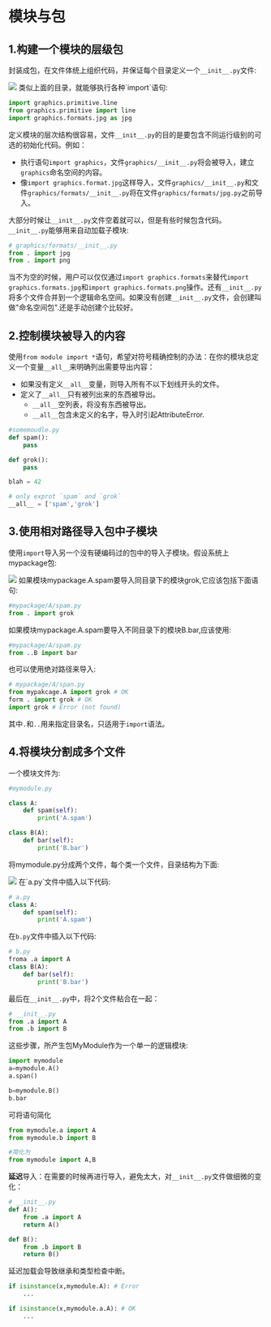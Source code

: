 # 模块与包          
## 1.构建一个模块的层级包
封装成包，在文件体统上组织代码，并保证每个目录定义一个`__init__.py`文件:

<image src="image/01.png"/>
类似上面的目录，就能够执行各种`import`语句:

```python
import graphics.primitive.line
from graphics.primitive import line
import graphics.formats.jpg as jpg
```
定义模块的层次结构很容易，文件`__init__.py`的目的是要包含不同运行级别的可选的初始化代码。例如：

* 执行语句`import graphics`，文件`graphics/__init__.py`将会被导入，建立`graphics`命名空间的内容。
* 像`import graphics.format.jpg`这样导入，文件`graphics/__init__.py`和文件`graphics/formats/__init__.py`将在文件`graphics/formats/jpg.py`之前导入。


大部分时候让`__init__.py`文件空着就可以，但是有些时候包含代码。`__init__.py`能够用来自动加载子模块:

```python
# graphics/formats/__init__.py
from . import jpg
from . import png
```
当不为空的时候，用户可以仅仅通过`import graphics.formats`来替代`import graphics.formats.jpg`和`import graphics.formats.png`操作。还有`__init__.py`将多个文件合并到一个逻辑命名空间。如果没有创建`__init__.py`文件，会创建叫做"命名空间包".还是手动创建个比较好。

## 2.控制模块被导入的内容

使用`from module import *`语句，希望对符号精确控制的办法：在你的模块总定义一个变量`__all__`来明确列出需要导出内容：

* 如果没有定义`__all__`变量，则导入所有不以下划线开头的文件。
* 定义了`__all__`只有被列出来的东西被导出。
	* `__all__`空列表，将没有东西被导出。
	* `__all__`包含未定义的名字，导入时引起AttributeError.


```python
#somemoudle.py
def spam():
	pass

def grok():
	pass

blah = 42

# only exprot `spam` and `grok`
__all__ = ['spam','grok']
```

## 3.使用相对路径导入包中子模块
使用`import`导入另一个没有硬编码过的包中的导入子模块。假设系统上mypackage包:

<image src="image/02.png"/>
如果模块mypackage.A.spam要导入同目录下的模块grok,它应该包括下面语句:

```python
#mypackage/A/spam.py
from . import grok
```
如果模块mypackage.A.spam要导入不同目录下的模块B.bar,应该使用:

```python
#mypackage/A/spam.py
from ..B import bar
```

也可以使用绝对路径来导入:

```python
# mypackage/A/span.py
from mypakcage.A import grok # OK
form . import grok # OK
import grok # Error (not found)
```
其中`.`和`..`用来指定目录名，只适用于`import`语法。

## 4.将模块分割成多个文件

一个模块文件为:
```python
#mymodule.py

class A:
	def spam(self):
		print('A.spam')

class B(A):
	def bar(self):
		print('B.bar')
```
将mymodule.py分成两个文件，每个类一个文件，目录结构为下面:

<image src="image/03.jpg"/>
在`a.py`文件中插入以下代码:

```python
# a.py
class A:
	def spam(self):
		print('A.spam')
```
在`b.py`文件中插入以下代码:
```python
# b.py
froma .a import A 
class B(A):
	def bar(self):
		print('B.bar')
```
最后在`__init__.py`中，将2个文件粘合在一起：

```python
# __init__.py
from .a import A
from .b import B
```
这些步骤，所产生包MyModule作为一个单一的逻辑模块:

```python
import mymodule
a=mymodule.A()
a.span()

b=mymodule.B()
b.bar
```
可将语句简化

```python
from mymodule.a import A
from mymodule.b import B

#简化为
from mymodule import A,B
```

**延迟**导入：在需要的时候再进行导入，避免太大，对`__init__.py`文件做细微的变化：

```python
# __init__.py
def A():
	from .a import A
	return A()

def B():
	from .b import B
	return B()
```
延迟加载会导致继承和类型检查中断。

```python
if isinstance(x,mymodule.A): # Error
	...

if isinstance(x,mymodule.a.A): # OK
	...
```

